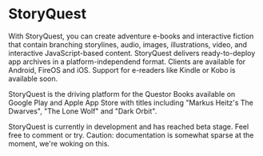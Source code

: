 # StoryQuest

With StoryQuest, you can create adventure e-books and interactive fiction that contain branching 
storylines, audio, images, illustrations, video, and interactive JavaScript-based content. 
StoryQuest delivers ready-to-deploy app archives in a platform-independend format. Clients 
are available for Android, FireOS and iOS. Support for e-readers like Kindle or Kobo is 
available soon.

StoryQuest is the driving platform for the Questor Books available on Google Play and Apple App 
Store with titles including "Markus Heitz's The Dwarves", "The Lone Wolf" and "Dark Orbit".

StoryQuest is currently in development and has reached beta stage. Feel free to comment or try.
Caution: documentation is somewhat sparse at the moment, we're woking on this. 

